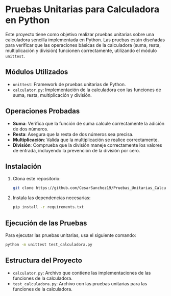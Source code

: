 # Pruebas Unitarias para Calculadora en Python

Este proyecto tiene como objetivo realizar pruebas unitarias sobre una calculadora sencilla implementada en Python. Las pruebas están diseñadas para verificar que las operaciones básicas de la calculadora (suma, resta, multiplicación y división) funcionen correctamente, utilizando el módulo `unittest`.

## Módulos Utilizados
- `unittest`: Framework de pruebas unitarias de Python.
- `calculator.py`: Implementación de la calculadora con las funciones de suma, resta, multiplicación y división.

## Operaciones Probadas
- **Suma**: Verifica que la función de suma calcule correctamente la adición de dos números.
- **Resta**: Asegura que la resta de dos números sea precisa.
- **Multiplicación**: Valida que la multiplicación se realice correctamente.
- **División**: Comprueba que la división maneje correctamente los valores de entrada, incluyendo la prevención de la división por cero.

## Instalación
1. Clona este repositorio:
   ```bash
   git clone https://github.com/CesarSanchez19/Pruebas_Unitarias_Calculadora_Python.git
   ```
2. Instala las dependencias necesarias:
   ```bash
   pip install -r requirements.txt
   ```

## Ejecución de las Pruebas
Para ejecutar las pruebas unitarias, usa el siguiente comando:
```bash
python -m unittest test_calculadora.py
```

## Estructura del Proyecto
- `calculator.py`: Archivo que contiene las implementaciones de las funciones de la calculadora.
- `test_calculadora.py`: Archivo con las pruebas unitarias para las funciones de la calculadora.
